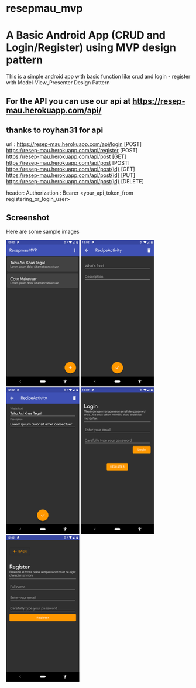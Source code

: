 # resepmau_mvp


# A Basic Android App (CRUD and Login/Register) using MVP design pattern
This is a simple android app with basic function like crud and login - register<br>
with Model-View_Presenter Design Pattern

## For the API you can use our api at https://resep-mau.herokuapp.com/api/ <br>
## thanks to royhan31 for api
url :
https://resep-mau.herokuapp.com/api/login [POST] <br>
https://resep-mau.herokuapp.com/api/register [POST] <br>
https://resep-mau.herokuapp.com/api/post [GET] <br>
https://resep-mau.herokuapp.com/api/post [POST] <br>
https://resep-mau.herokuapp.com/api/post{id} [GET] <br>
https://resep-mau.herokuapp.com/api/post{id} [PUT] <br>
https://resep-mau.herokuapp.com/api/post{id} [DELETE] <br>

header:
Authorization : Bearer <your_api_token_from registering_or_login_user>

## Screenshot
Here are some sample images

<img src="https://github.com/ydhnwb/resepmau_mvp/blob/master/screenshots/Screenshot_20190806-000205.png" width="200" height="400">
<img src="https://github.com/ydhnwb/resepmau_mvp/blob/master/screenshots/Screenshot_20190806-000212.png" width="200" height="400">
<img src="https://github.com/ydhnwb/resepmau_mvp/blob/master/screenshots/Screenshot_20190806-000218.png" width="200" height="400">
<img src="https://github.com/ydhnwb/resepmau_mvp/blob/master/screenshots/Screenshot_20190806-000232.png" width="200" height="400">
<img src="https://github.com/ydhnwb/resepmau_mvp/blob/master/screenshots/Screenshot_20190806-000236.png" width="200" height="400">

